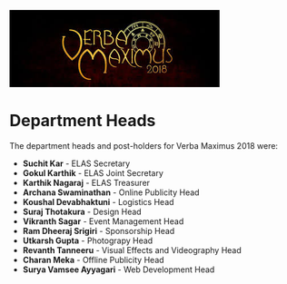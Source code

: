 <!-- TITLE: Verba Maximus 2018 -->
<!-- SUBTITLE: Verba Maximus 2018 is the 8th edition of the annual literary fest. The theme for Verba Maximus 2018 was Secrets and Conspiracies, with the slogan "Are you in on it?"  -->
![Verba Maximus 2018 Logo 28 Literary Fest Of Bits Pilani Hyderabad Campus 29](/uploads/verba-maximus-2018-logo-28-literary-fest-of-bits-pilani-hyderabad-campus-29.jpg "Verba Maximus 2018 Logo 28 Literary Fest Of Bits Pilani Hyderabad Campus 29")
# Department Heads
The department heads and post-holders for Verba Maximus 2018 were:
*  **Suchit Kar** - ELAS Secretary
*  **Gokul Karthik** - ELAS Joint Secretary
*  **Karthik Nagaraj** - ELAS Treasurer
*  **Archana Swaminathan** - Online Publicity Head
*  **Koushal Devabhaktuni** - Logistics Head
*  **Suraj Thotakura** - Design Head
*  **Vikranth Sagar** - Event Management Head
*  **Ram Dheeraj Srigiri** - Sponsorship Head
*  **Utkarsh Gupta** - Photograpy Head
*  **Revanth Tanneeru** - Visual Effects and Videography Head
*  **Charan Meka** - Offline Publicity Head
*  **Surya Vamsee Ayyagari** - Web Development Head